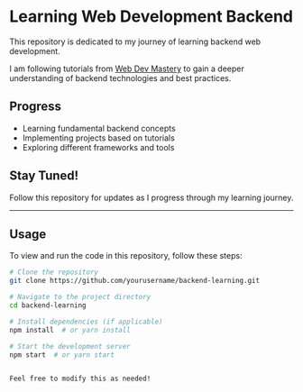# Learning Web Development Backend

This repository is dedicated to my journey of learning backend web development.

I am following tutorials from [Web Dev Mastery](https://www.youtube.com/@webdevmastery18) to gain a deeper understanding of backend technologies and best practices.

## Progress
- Learning fundamental backend concepts
- Implementing projects based on tutorials
- Exploring different frameworks and tools

## Stay Tuned!
Follow this repository for updates as I progress through my learning journey.

---

## Usage
To view and run the code in this repository, follow these steps:

```sh
# Clone the repository
git clone https://github.com/yourusername/backend-learning.git

# Navigate to the project directory
cd backend-learning

# Install dependencies (if applicable)
npm install  # or yarn install

# Start the development server
npm start  # or yarn start
```
```

Feel free to modify this as needed!
